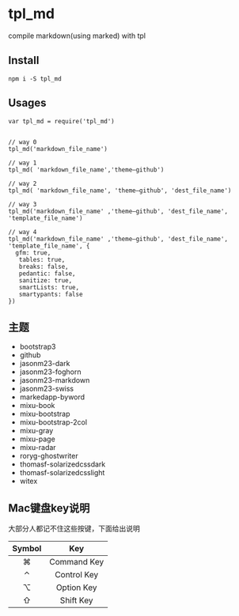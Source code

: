 # tpl_md

compile markdown(using marked) with tpl

## Install

```
npm i -S tpl_md
```

## Usages

```
var tpl_md = require('tpl_md')


// way 0
tpl_md('markdown_file_name')

// way 1
tpl_md( 'markdown_file_name','theme—github')

// way 2
tpl_md( 'markdown_file_name', 'theme—github', 'dest_file_name')

// way 3
tpl_md('markdown_file_name' ,'theme—github', 'dest_file_name',  'template_file_name')

// way 4
tpl_md('markdown_file_name' ,'theme—github', 'dest_file_name', 'template_file_name', {
  gfm: true,
   tables: true,
   breaks: false,
   pedantic: false,
   sanitize: true,
   smartLists: true,
   smartypants: false
})
```

## 主题

- bootstrap3
- github
- jasonm23-dark
- jasonm23-foghorn
- jasonm23-markdown
- jasonm23-swiss
- markedapp-byword
- mixu-book
- mixu-bootstrap
- mixu-bootstrap-2col
- mixu-gray
- mixu-page
- mixu-radar
- roryg-ghostwriter
- thomasf-solarizedcssdark
- thomasf-solarizedcsslight
- witex


## Mac键盘key说明

大部分人都记不住这些按键，下面给出说明

| Symbol    | Key         | 
|:---------:|:-----------:|
|  &#8984;  | Command Key |
|  &#8963;  | Control Key |
|  &#8997;  | Option Key  |
|  &#8679;  | Shift Key   |

